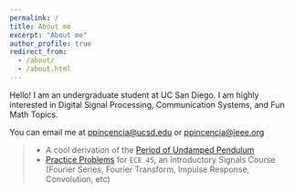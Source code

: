 ```yaml
---
permalink: /
title: About me
excerpt: "About me"
author_profile: true
redirect_from: 
  - /about/
  - /about.html
---
```


Hello! I am an undergraduate student at UC San Diego. I am highly interested in Digital Signal Processing, Communication Systems, and Fun Math Topics. 

You can email me at ppincencia@ucsd.edu or ppincencia@ieee.org

> - A cool derivation of the <a href="files/Period_of_an_Undamped_Pendulum.pdf" target="_blank" >Period of Undamped Pendulum</a>
> - <a href="https://www.overleaf.com/read/hsmpmnqwhkjk#c0f34e" target="_blank">Practice Problems</a> for `ECE 45`, an Introductory Signals Course (Fourier Series, Fourier Transform, Impulse Response, Convolution, etc)

